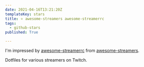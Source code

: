 ```yaml
---
date: 2021-04-16T13:21:20Z
templateKey: stars
title: ⭐ awesome-streamers awesome-streamerrc
tags:
  - github-stars
published: True

---
```


I'm impressed by [awesome-streamerrc](https://github.com/awesome-streamers/awesome-streamerrc) from [awesome-streamers](https://github.com/awesome-streamers).

Dotfiles for various streamers on Twitch.
